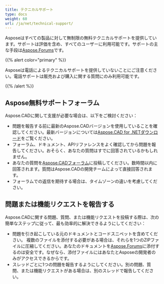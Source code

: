 ```yaml
---
title: テクニカルサポート
type: docs
weight: 60
url: /ja/net/technical-support/
---
```


Asposeはすべての製品に対して無制限の無料テクニカルサポートを提供しています。サポートは評価を含め、すべてのユーザーに利用可能です。サポートの主な手段は[Aspose.Forums](https://forum.aspose.com/c/cad/19)です。


{{% alert color="primary" %}} 

Asposeは電話によるテクニカルサポートを提供していないことにご注意ください。電話サポートは販売および購入に関する質問にのみ利用可能です。

{{% /alert %}}

## **Aspose無料サポートフォーラム**
Aspose.CADに関して支援が必要な場合は、以下をご検討ください：

- 問題を報告する前に最新のAspose.CADバージョンを使用していることを確認してください。最新バージョンについては[Aspose.CAD for .NETダウンロード](https://www.nuget.org/packages/Aspose.CAD)をご覧ください。
- フォーラム、ドキュメント、APIリファレンスをよく確認してから問題を報告してください。おそらく、あなたの質問はすでに回答されているかもしれません。
- あなたの質問を[Aspose.CADフォーラム](https://forum.aspose.com/c/cad/19)に投稿してください。数時間以内に回答されます。質問はAspose.CADの開発チームによって直接回答されます。
- フォーラムでの返信を期待する場合は、タイムゾーンの違いを考慮してください。

## **問題または機能リクエストを報告する**
Aspose.CADに関する問題、質問、または機能リクエストを投稿する際は、次の簡単なステップに従って、最も効率的に解決できるようにしてください：

- 問題を引き起こしている元のドキュメントとコードスニペットを含めてください。
複数のファイルを添付する必要がある場合は、それらを1つのZIPファイルに圧縮してください。あなたのドキュメントを[Aspose.Forums](https://forum.aspose.com/c/cad/19)に添付するのは安全です。なぜなら、添付ファイルにはあなたとAsposeの開発者のみがアクセスできるからです。
- スレッドごとに1つの問題を報告するようにしてください。別の問題、質問、または機能リクエストがある場合は、別のスレッドで報告してください。
